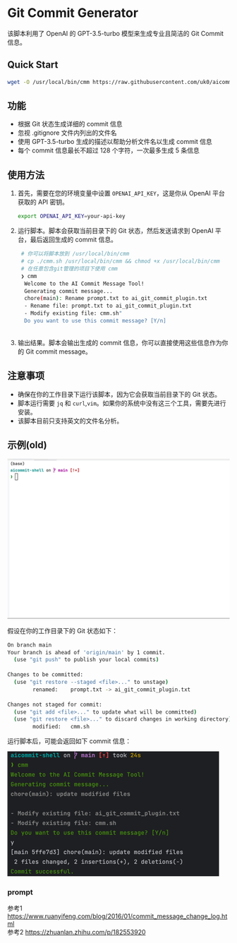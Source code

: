# Git Commit Generator

该脚本利用了 OpenAI 的 GPT-3.5-turbo 模型来生成专业且简洁的 Git Commit 信息。


## Quick Start

```bash
wget -O /usr/local/bin/cmm https://raw.githubusercontent.com/uk0/aicommit-shell/main/cmm.sh && chmod +x /usr/local/bin/cmm
```

## 功能

- 根据 Git 状态生成详细的 commit 信息
- 忽视 .gitignore 文件内列出的文件名
- 使用 GPT-3.5-turbo 生成的描述以帮助分析文件名以生成 commit 信息
- 每个 commit 信息最长不超过 128 个字符，一次最多生成 5 条信息

## 使用方法

1. 首先，需要在您的环境变量中设置 `OPENAI_API_KEY`，这是你从 OpenAI 平台获取的 API 密钥。

   ```bash
   export OPENAI_API_KEY=your-api-key
   ```

2. 运行脚本。脚本会获取当前目录下的 Git 状态，然后发送请求到 OpenAI 平台，最后返回生成的 commit 信息。

   ```bash
    # 你可以将脚本放到 /usr/local/bin/cmm 
    # cp ./cmm.sh /usr/local/bin/cmm && chmod +x /usr/local/bin/cmm
    # 在任意包含git管理的项目下使用 cmm
    ❯ cmm             
     Welcome to the AI Commit Message Tool!
     Generating commit message...
     chore(main): Rename prompt.txt to ai_git_commit_plugin.txt
     - Rename file: prompt.txt to ai_git_commit_plugin.txt
     - Modify existing file: cmm.sh"
     Do you want to use this commit message? [Y/n]
        
   ```

3. 输出结果。脚本会输出生成的 commit 信息，你可以直接使用这些信息作为你的 Git commit message。

## 注意事项

- 确保在你的工作目录下运行该脚本，因为它会获取当前目录下的 Git 状态。
- 脚本运行需要 `jq` 和 `curl`,`vim`。如果你的系统中没有这三个工具，需要先进行安装。
- 该脚本目前只支持英文的文件名分析。

## 示例(old)

![demo.gif](demo.gif)


假设在你的工作目录下的 Git 状态如下：

```bash
On branch main
Your branch is ahead of 'origin/main' by 1 commit.
  (use "git push" to publish your local commits)

Changes to be committed:
  (use "git restore --staged <file>..." to unstage)
        renamed:    prompt.txt -> ai_git_commit_plugin.txt

Changes not staged for commit:
  (use "git add <file>..." to update what will be committed)
  (use "git restore <file>..." to discard changes in working directory)
        modified:   cmm.sh

```

运行脚本后，可能会返回如下 commit 信息：


![img.png](img.png)


### prompt

参考1  https://www.ruanyifeng.com/blog/2016/01/commit_message_change_log.html
<br>
参考2  https://zhuanlan.zhihu.com/p/182553920

